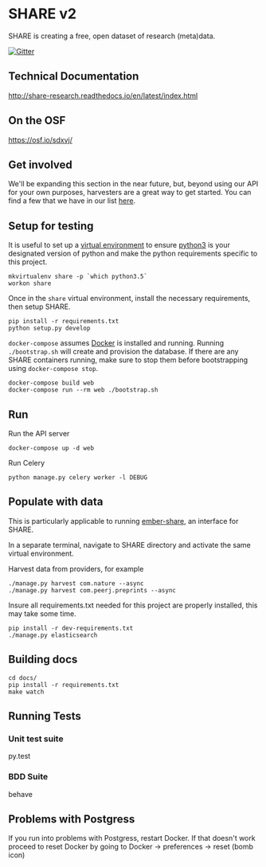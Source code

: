 # SHARE v2

SHARE is creating a free, open dataset of research (meta)data.

[![Gitter](https://badges.gitter.im/CenterForOpenScience/SHARE.svg)](https://gitter.im/CenterForOpenScience/SHARE)

## Technical Documentation

http://share-research.readthedocs.io/en/latest/index.html


## On the OSF

https://osf.io/sdxvj/


## Get involved

We'll be expanding this section in the near future, but, beyond using our API for your own purposes, harvesters are a great way to get started. You can find a few that we have in our list [here](https://github.com/CenterForOpenScience/SHARE/issues/510).

## Setup for testing
It is useful to set up a [virtual environment](http://virtualenvwrapper.readthedocs.io/en/latest/install.html) to ensure [python3](https://www.python.org/downloads/) is your designated version of python and make the python requirements specific to this project.

    mkvirtualenv share -p `which python3.5`
    workon share

Once in the `share` virtual environment, install the necessary requirements, then setup SHARE.

    pip install -r requirements.txt
    python setup.py develop

`docker-compose` assumes [Docker](https://www.docker.com/) is installed and running. Running `./bootstrap.sh` will create and provision the database. If there are any SHARE containers running, make sure to stop them before bootstrapping using `docker-compose stop`.

    docker-compose build web
    docker-compose run --rm web ./bootstrap.sh

## Run
Run the API server

    docker-compose up -d web

Run Celery

    python manage.py celery worker -l DEBUG

## Populate with data
This is particularly applicable to running [ember-share](https://github.com/CenterForOpenScience/ember-share), an interface for SHARE. 

In a separate terminal, navigate to SHARE directory and activate the same virtual environment. 

Harvest data from providers, for example

    ./manage.py harvest com.nature --async
    ./manage.py harvest com.peerj.preprints --async
    
Insure all requirements.txt needed for this project are properly installed, this may take some time.

    pip install -r dev-requirements.txt 
    ./manage.py elasticsearch

## Building docs

    cd docs/
    pip install -r requirements.txt
    make watch

## Running Tests

### Unit test suite

  py.test

### BDD Suite

  behave
  
## Problems with Postgress

If you run into problems with Postgress, restart Docker. If that doesn't work proceed to reset Docker by going to Docker -> preferences -> reset (bomb icon)
